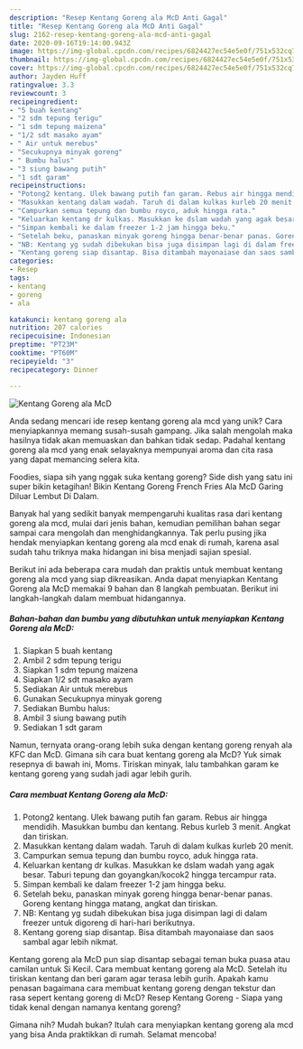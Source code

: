 ```yaml
---
description: "Resep Kentang Goreng ala McD Anti Gagal"
title: "Resep Kentang Goreng ala McD Anti Gagal"
slug: 2162-resep-kentang-goreng-ala-mcd-anti-gagal
date: 2020-09-16T19:14:00.943Z
image: https://img-global.cpcdn.com/recipes/6824427ec54e5e0f/751x532cq70/kentang-goreng-ala-mcd-foto-resep-utama.jpg
thumbnail: https://img-global.cpcdn.com/recipes/6824427ec54e5e0f/751x532cq70/kentang-goreng-ala-mcd-foto-resep-utama.jpg
cover: https://img-global.cpcdn.com/recipes/6824427ec54e5e0f/751x532cq70/kentang-goreng-ala-mcd-foto-resep-utama.jpg
author: Jayden Huff
ratingvalue: 3.3
reviewcount: 3
recipeingredient:
- "5 buah kentang"
- "2 sdm tepung terigu"
- "1 sdm tepung maizena"
- "1/2 sdt masako ayam"
- " Air untuk merebus"
- "Secukupnya minyak goreng"
- " Bumbu halus"
- "3 siung bawang putih"
- "1 sdt garam"
recipeinstructions:
- "Potong2 kentang. Ulek bawang putih fan garam. Rebus air hingga mendidih. Masukkan bumbu dan kentang. Rebus kurleb 3 menit. Angkat dan tiriskan."
- "Masukkan kentang dalam wadah. Taruh di dalam kulkas kurleb 20 menit."
- "Campurkan semua tepung dan bumbu royco, aduk hingga rata."
- "Keluarkan kentang dr kulkas. Masukkan ke dslam wadah yang agak besar. Taburi tepung dan goyangkan/kocok2 hingga tercampur rata."
- "Simpan kembali ke dalam freezer 1-2 jam hingga beku."
- "Setelah beku, panaskan minyak goreng hingga benar-benar panas. Goreng kentang hingga matang, angkat dan tiriskan."
- "NB: Kentang yg sudah dibekukan bisa juga disimpan lagi di dalam freezer untuk digoreng di hari-hari berikutnya."
- "Kentang goreng siap disantap. Bisa ditambah mayonaiase dan saos sambal agar lebih nikmat."
categories:
- Resep
tags:
- kentang
- goreng
- ala

katakunci: kentang goreng ala 
nutrition: 207 calories
recipecuisine: Indonesian
preptime: "PT23M"
cooktime: "PT60M"
recipeyield: "3"
recipecategory: Dinner

---
```



![Kentang Goreng ala McD](https://img-global.cpcdn.com/recipes/6824427ec54e5e0f/751x532cq70/kentang-goreng-ala-mcd-foto-resep-utama.jpg)

Anda sedang mencari ide resep kentang goreng ala mcd yang unik? Cara menyiapkannya memang susah-susah gampang. Jika salah mengolah maka hasilnya tidak akan memuaskan dan bahkan tidak sedap. Padahal kentang goreng ala mcd yang enak selayaknya mempunyai aroma dan cita rasa yang dapat memancing selera kita.

Foodies, siapa sih yang nggak suka kentang goreng? Side dish yang satu ini super bikin ketagihan! Bikin Kentang Goreng French Fries Ala McD Garing Diluar Lembut Di Dalam.

Banyak hal yang sedikit banyak mempengaruhi kualitas rasa dari kentang goreng ala mcd, mulai dari jenis bahan, kemudian pemilihan bahan segar sampai cara mengolah dan menghidangkannya. Tak perlu pusing jika hendak menyiapkan kentang goreng ala mcd enak di rumah, karena asal sudah tahu triknya maka hidangan ini bisa menjadi sajian spesial.


Berikut ini ada beberapa cara mudah dan praktis untuk membuat kentang goreng ala mcd yang siap dikreasikan. Anda dapat menyiapkan Kentang Goreng ala McD memakai 9 bahan dan 8 langkah pembuatan. Berikut ini langkah-langkah dalam membuat hidangannya.

<!--inarticleads1-->

##### Bahan-bahan dan bumbu yang dibutuhkan untuk menyiapkan Kentang Goreng ala McD:

1. Siapkan 5 buah kentang
1. Ambil 2 sdm tepung terigu
1. Siapkan 1 sdm tepung maizena
1. Siapkan 1/2 sdt masako ayam
1. Sediakan  Air untuk merebus
1. Gunakan Secukupnya minyak goreng
1. Sediakan  Bumbu halus:
1. Ambil 3 siung bawang putih
1. Sediakan 1 sdt garam


Namun, ternyata orang-orang lebih suka dengan kentang goreng renyah ala KFC dan McD. Gimana sih cara buat kentang goreng ala McD? Yuk simak resepnya di bawah ini, Moms. Tiriskan minyak, lalu tambahkan garam ke kentang goreng yang sudah jadi agar lebih gurih. 

<!--inarticleads2-->

##### Cara membuat Kentang Goreng ala McD:

1. Potong2 kentang. Ulek bawang putih fan garam. Rebus air hingga mendidih. Masukkan bumbu dan kentang. Rebus kurleb 3 menit. Angkat dan tiriskan.
1. Masukkan kentang dalam wadah. Taruh di dalam kulkas kurleb 20 menit.
1. Campurkan semua tepung dan bumbu royco, aduk hingga rata.
1. Keluarkan kentang dr kulkas. Masukkan ke dslam wadah yang agak besar. Taburi tepung dan goyangkan/kocok2 hingga tercampur rata.
1. Simpan kembali ke dalam freezer 1-2 jam hingga beku.
1. Setelah beku, panaskan minyak goreng hingga benar-benar panas. Goreng kentang hingga matang, angkat dan tiriskan.
1. NB: Kentang yg sudah dibekukan bisa juga disimpan lagi di dalam freezer untuk digoreng di hari-hari berikutnya.
1. Kentang goreng siap disantap. Bisa ditambah mayonaiase dan saos sambal agar lebih nikmat.


Kentang goreng ala McD pun siap disantap sebagai teman buka puasa atau camilan untuk Si Kecil. Cara membuat kentang goreng ala McD. Setelah itu tiriskan kentang dan beri garam agar terasa lebih gurih. Apakah kamu penasan bagaimana cara membuat kentang goreng dengan tekstur dan rasa sepert kentang goreng di McD? Resep Kentang Goreng - Siapa yang tidak kenal dengan namanya kentang goreng? 

Gimana nih? Mudah bukan? Itulah cara menyiapkan kentang goreng ala mcd yang bisa Anda praktikkan di rumah. Selamat mencoba!
